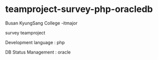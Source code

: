 # teamproject-survey-php-oracledb

Busan KyungSang College -itmajor

survey teamproject 

Development language : php

DB Status Management : oracle
